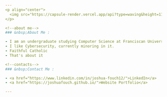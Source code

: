 ```yaml
---
<p align="center">
  <img src="https://capsule-render.vercel.app/api?type=waving&height=115&color=gradient&text=Joshua%20Fouch&textBg=false&stroke=00000&section=header&strokeWidth=2&fontAlign=50&fontAlignY=50&fontSize=50"/>
</p>

<!--about me-->
### &nbsp;About Me :

- I am an undergraduate studying Computer Science at Franciscan University of Steubenville, Ohio.
- I like Cybersecurity, currently minoring in it.
- Faithful Catholic
- That's about it

<!--contacts-->
### &nbsp;Contact Me :

- <a href="https://www.linkedin.com/in/joshua-fouch12/">LinkedIn</a>
- <a href="https://joshuafouch.github.io/">Website Portfolio</a>

---
```

